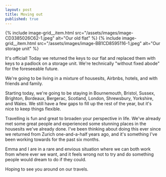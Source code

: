 ```yaml
---
layout: post
title: Moving out
published: true
---
```


<div class="image-grid image-grid--2">
{% include image-grid__item.html src="/assets/images/image-CD3385026C62-1.jpeg" alt="Our old flat" %}
{% include image-grid__item.html src="/assets/images/image-BB1CD8595116-1.jpeg" alt="Our storage unit" %}
</div>

It's official! Today we returned the keys to our flat and replaced them with keys to a padlock on a storage unit. We're technically "without fixed abode" for the foreseeable future.

We're going to be living in a mixture of housesits, Airbnbs, hotels, and with friends and family.

Starting today, we're going to be staying in Bournemouth, Bristol, Sussex, Brighton, Bordeaux, Bergerac, Scotland, London, Shrewsbury, Yorkshire, and Wales. We still have a few gaps to fill up the rest of the year, but it's nice to keep things flexible.

Travelling is fun and great to broaden your perspective in life. We've already met some great people and experienced some stunning places in the housesits we've already done. I've been thinking about doing this ever since we returned from Zurich one-and-a-half years ago, and it's something I've been working towards for the past six months.

Emma and I are in a rare and envious situation where we can both work from where ever we want, and it feels wrong not to try and do something people would dream to do if they could.

Hoping to see you around on our travels.
